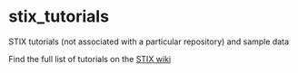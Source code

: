 # stix_tutorials
STIX tutorials (not associated with a particular repository) and sample data 

Find the full list of tutorials on the [STIX wiki](https://datacenter.stix.i4ds.net/wiki/index.php?title=STIX_Tutorials)
